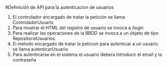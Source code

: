 #Definición de API para la autenticacion de usuarios

1. El controlador encargado de tratar la petición se llama ControladorUsuario
1. Para mostrar el HTML del registro de usuario se invoca a /login
1. Para realizar las operaciones de la BBDD se invoca a un objeto de tipo RepositorioUsuarios.
  1. El metodo encargado de tratar la peticion para autenticar a un usuario se llama autenticarUsuario
1. Para autenticarse en el sistema el usuario debera introducir el email y la contraseña 

